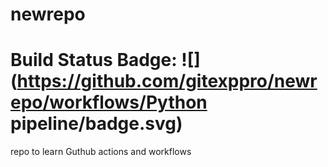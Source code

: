 # newrepo
# Build Status Badge: ![](https://github.com/gitexppro/newrepo/workflows/Python pipeline/badge.svg)

repo to learn Guthub actions and workflows
